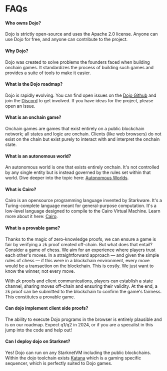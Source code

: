 # FAQs

#### Who owns Dojo?

Dojo is strictly open-source and uses the Apache 2.0 license. Anyone can use Dojo for free, and anyone can contribute to the project.

#### Why Dojo?

Dojo was created to solve problems the founders faced when building onchain games. It standardizes the process of building such games and provides a suite of tools to make it easier.

#### What is the Dojo roadmap?

Dojo is rapidly evolving. You can find open issues on the [Dojo Github](https://github.com/dojoengine/dojo/issues) and join the [Discord](https://discord.gg/vUN4Xq9Qv6) to get involved. If you have ideas for the project, please open an issue.

#### What is an onchain game?

Onchain games are games that exist entirely on a public blockchain network; all states and logic are onchain. Clients (like web browsers) do not exist on the chain but exist purely to interact with and interpret the onchain state.

#### What is an autonomous world?

An autonomous world is one that exists entirely onchain. It's not controlled by any single entity but is instead governed by the rules set within that world. Dive deeper into the topic here: [Autonomous Worlds](../theory/autonomous-worlds.md).

#### What is Cairo?

Cairo is an opensource programming language invented by Starkware. It's a Turing-complete language meant for general-purpose computation. It's a low-level language designed to compile to the Cairo Virtual Machine. Learn more about it here: [Cairo](../theory/cairo.md).

#### What is a provable game?

Thanks to the magic of zero-knowledge proofs, we can ensure a game is fair by verifying a zk proof created off-chain. But what does that entail? Consider a game of chess. We aim for an experience where players trust each other's moves. In a straightforward approach — and given the simple rules of chess — if this were in a blockchain environment, every move would be a transaction on the blockchain. This is costly. We just want to know the winner, not every move.

With zk proofs and client communications, players can establish a state channel, sharing moves off-chain and ensuring their validity. At the end, a zk proof can be submitted to the blockchain to confirm the game's fairness. This constitutes a provable game.

#### Can dojo implement client side proofs?

The ability to execute Dojo programs in the browser is entirely plausible and is on our roadmap. Expect q1/q2 in 2024, or if you are a specalist in this jump into the code and help out!

#### Can I deploy dojo on Starknet?

Yes! Dojo can run on any StarknetVM including the public blockchains. Within the dojo toolchain exists [Katana](../toolchain/katana/overview.md) which is a gaming specific sequencer, which is perfectly suited to Dojo games.
